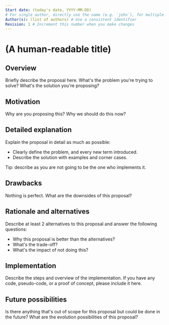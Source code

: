 ```yaml
---
Start date: (today's date, YYYY-MM-DD)
# For single author, directly use the name (e.g. `john`), for multiple authors, use a list of names (e.g. `[john, doe]`)
Author(s): (list of authors) # Use a consistent identifier
Revision: 1 # Increment this number when you make changes
---
```


# (A human-readable title)

## Overview

Briefly describe the proposal here. What's the problem you're trying to solve? What's the solution you're proposing?

## Motivation

Why are you proposing this? Why we should do this now?

## Detailed explanation

Explain the proposal in detail as much as possible:

- Clearly define the problem, and every new term introduced.
- Describe the solution with examples and corner cases.

Tip: describe as you are not going to be the one who implements it.

## Drawbacks

Nothing is perfect. What are the downsides of this proposal?

## Rationale and alternatives

Describe at least 2 alternatives to this proposal and answer the following questions:

- Why this proposal is better than the alternatives?
- What's the trade-off?
- What's the impact of not doing this?

## Implementation

Describe the steps and overview of the implementation. If you have any code, pseudo-code, or a proof of concept, please include it here.

## Future possibilities

Is there anything that's out of scope for this proposal but could be done in the future? What are the evolution possibilities of this proposal?
